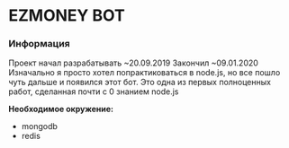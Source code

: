 # EZMONEY BOT

### Информация
Проект начал разрабатывать ~20.09.2019
Закончил ~09.01.2020
Изначально я просто хотел попрактиковаться в node.js, но все пошло чуть дальше и появился этот бот.
Это одна из первых полноценных работ, сделанная почти с 0 знанием node.js

**Необходимое окружение:**
* mongodb
* redis
